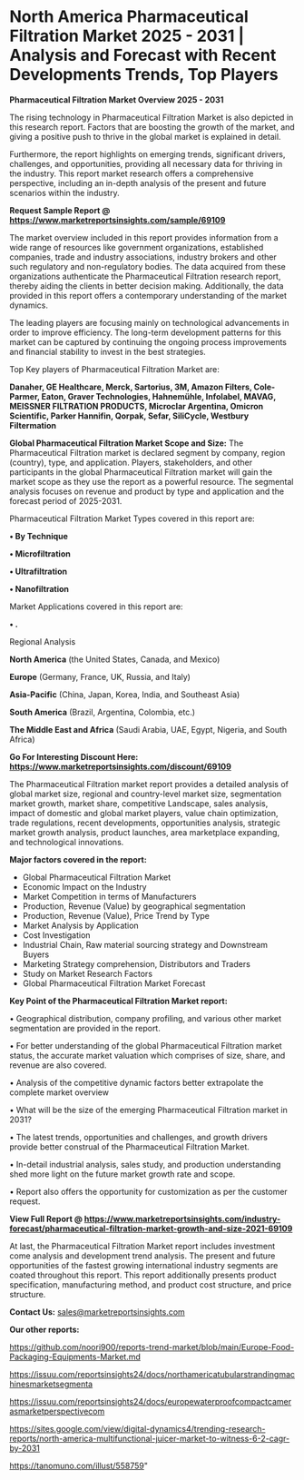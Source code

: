 # North America Pharmaceutical Filtration Market 2025 - 2031 | Analysis and Forecast with Recent Developments Trends, Top Players

<Strong> Pharmaceutical Filtration Market Overview 2025 - 2031</strong>

The rising technology in Pharmaceutical Filtration Market is also depicted in this research report. Factors that are boosting the growth of the market, and giving a positive push to thrive in the global market is explained in detail.

Furthermore, the report highlights on emerging trends, significant drivers, challenges, and opportunities, providing all necessary data for thriving in the industry. This report market research offers a comprehensive perspective, including an in-depth analysis of the present and future scenarios within the industry.

<strong>Request Sample Report @ <a href=https://www.marketreportsinsights.com/sample/69109>https://www.marketreportsinsights.com/sample/69109</a></strong>

The market overview included in this report provides information from a wide range of resources like government organizations, established companies, trade and industry associations, industry brokers and other such regulatory and non-regulatory bodies. The data acquired from these organizations authenticate the Pharmaceutical Filtration research report, thereby aiding the clients in better decision making. Additionally, the data provided in this report offers a contemporary understanding of the market dynamics.

The leading players are focusing mainly on technological advancements in order to improve efficiency. The long-term development patterns for this market can be captured by continuing the ongoing process improvements and financial stability to invest in the best strategies.

Top Key players of Pharmaceutical Filtration Market are:

<strong>Danaher, GE Healthcare, Merck, Sartorius, 3M, Amazon Filters, Cole-Parmer, Eaton, Graver Technologies, Hahnemühle, Infolabel, MAVAG, MEISSNER FILTRATION PRODUCTS, Microclar Argentina, Omicron Scientific, Parker Hannifin, Qorpak, Sefar, SiliCycle, Westbury Filtermation</strong>

<strong><b>Global Pharmaceutical Filtration Market Scope and Size:</b></strong>
The Pharmaceutical Filtration market is declared segment by company, region (country), type, and application. Players, stakeholders, and other participants in the global Pharmaceutical Filtration market will gain the market scope as they use the report as a powerful resource. The segmental analysis focuses on revenue and product by type and application and the forecast period of 2025-2031.

Pharmaceutical Filtration Market Types covered in this report are:

<strong>• By Technique

• Microfiltration

• Ultrafiltration

• Nanofiltration</strong>

Market Applications covered in this report are:

<strong>• .</strong> 

Regional Analysis

<strong>North America</strong> (the United States, Canada, and Mexico)

<strong>Europe</strong> (Germany, France, UK, Russia, and Italy)

<strong>Asia-Pacific</strong> (China, Japan, Korea, India, and Southeast Asia)

<strong>South America</strong> (Brazil, Argentina, Colombia, etc.)

<strong>The Middle East and Africa</strong> (Saudi Arabia, UAE, Egypt, Nigeria, and South Africa)

<strong>Go For Interesting Discount Here: <a href=https://www.marketreportsinsights.com/discount/69109>https://www.marketreportsinsights.com/discount/69109</a></strong>

The Pharmaceutical Filtration market report provides a detailed analysis of global market size, regional and country-level market size, segmentation market growth, market share, competitive Landscape, sales analysis, impact of domestic and global market players, value chain optimization, trade regulations, recent developments, opportunities analysis, strategic market growth analysis, product launches, area marketplace expanding, and technological innovations.

<strong><b>Major factors covered in the report:</b></strong>
<ul>
  <li>Global Pharmaceutical Filtration Market </li>
  <li>Economic Impact on the Industry</li>
  <li>Market Competition in terms of Manufacturers</li>
  <li>Production, Revenue (Value) by geographical segmentation</li>
  <li>Production, Revenue (Value), Price Trend by Type</li>
  <li>Market Analysis by Application</li>
  <li>Cost Investigation</li>
  <li>Industrial Chain, Raw material sourcing strategy and Downstream Buyers</li>
  <li>Marketing Strategy comprehension, Distributors and Traders</li>
  <li>Study on Market Research Factors</li>
  <li>Global Pharmaceutical Filtration Market Forecast</li>
</ul>

<strong><b>Key Point of the Pharmaceutical Filtration Market report:</b></strong>

• Geographical distribution, company profiling, and various other market segmentation are provided in the report.

• For better understanding of the global Pharmaceutical Filtration market status, the accurate market valuation which comprises of size, share, and revenue are also covered.

• Analysis of the competitive dynamic factors better extrapolate the complete market overview

• What will be the size of the emerging Pharmaceutical Filtration market in 2031?

• The latest trends, opportunities and challenges, and growth drivers provide better construal of the Pharmaceutical Filtration Market.

• In-detail industrial analysis, sales study, and production understanding shed more light on the future market growth rate and scope.

• Report also offers the opportunity for customization as per the customer request.

<strong><b>View Full Report @ <a href=https://www.marketreportsinsights.com/industry-forecast/pharmaceutical-filtration-market-growth-and-size-2021-69109>https://www.marketreportsinsights.com/industry-forecast/pharmaceutical-filtration-market-growth-and-size-2021-69109</a></b></strong>


At last, the Pharmaceutical Filtration Market report includes investment come analysis and development trend analysis. The present and future opportunities of the fastest growing international industry segments are coated throughout this report. This report additionally presents product specification, manufacturing method, and product cost structure, and price structure.

<strong>Contact Us:</strong>
sales@marketreportsinsights.com

<strong>Our other reports:</strong>

<a href=https://github.com/noori900/reports-trend-market/blob/main/Europe-Food-Packaging-Equipments-Market.md>https://github.com/noori900/reports-trend-market/blob/main/Europe-Food-Packaging-Equipments-Market.md</a>

<a href=https://issuu.com/reportsinsights24/docs/northamericatubularstrandingmachinesmarketsegmenta>https://issuu.com/reportsinsights24/docs/northamericatubularstrandingmachinesmarketsegmenta</a>

<a href=https://issuu.com/reportsinsights24/docs/europewaterproofcompactcamerasmarketperspectivecom>https://issuu.com/reportsinsights24/docs/europewaterproofcompactcamerasmarketperspectivecom</a>

<a href=https://sites.google.com/view/digital-dynamics4/trending-research-reports/north-america-multifunctional-juicer-market-to-witness-6-2-cagr-by-2031>https://sites.google.com/view/digital-dynamics4/trending-research-reports/north-america-multifunctional-juicer-market-to-witness-6-2-cagr-by-2031</a>

<a href=https://tanomuno.com/illust/558759>https://tanomuno.com/illust/558759</a>"
